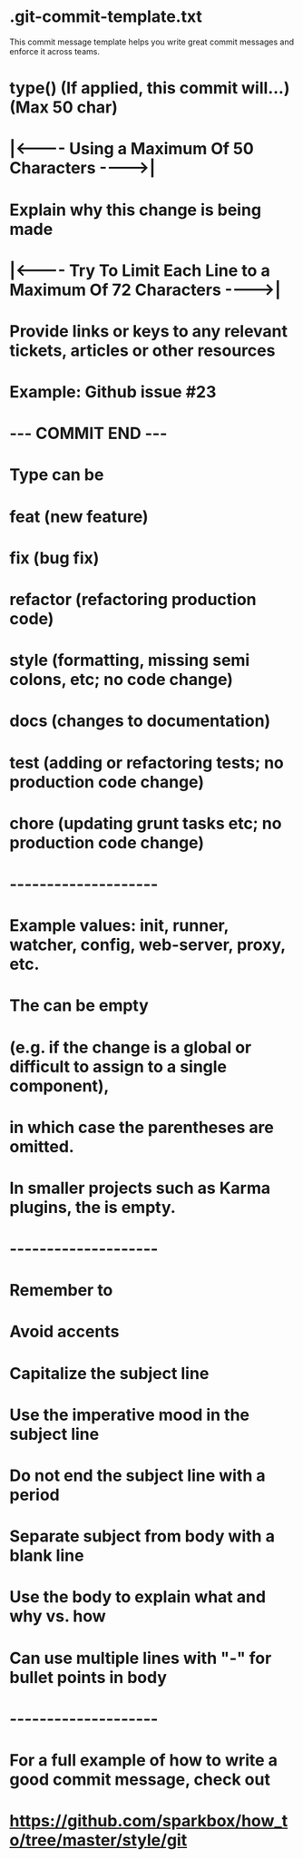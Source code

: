 # .git-commit-template.txt
This commit message template helps you write great commit messages and enforce it across teams.
# type(<scope>) (If applied, this commit will...) <subject> (Max 50 char)
# |<----  Using a Maximum Of 50 Characters  ---->|

# Explain why this change is being made
# |<----   Try To Limit Each Line to a Maximum Of 72 Characters   ---->|

# Provide links or keys to any relevant tickets, articles or other resources
# Example: Github issue #23

# --- COMMIT END ---
# Type can be 
#    feat     (new feature)
#    fix      (bug fix)
#    refactor (refactoring production code)
#    style    (formatting, missing semi colons, etc; no code change)
#    docs     (changes to documentation)
#    test     (adding or refactoring tests; no production code change)
#    chore    (updating grunt tasks etc; no production code change)
# --------------------
# Example <scope> values: init, runner, watcher, config, web-server, proxy, etc.
# The <scope> can be empty 
# (e.g. if the change is a global or difficult to assign to a single component), 
# in which case the parentheses are omitted. 
# In smaller projects such as Karma plugins, the <scope> is empty.
# --------------------
# Remember to
#    Avoid accents
#    Capitalize the subject line
#    Use the imperative mood in the subject line
#    Do not end the subject line with a period
#    Separate subject from body with a blank line
#    Use the body to explain what and why vs. how
#    Can use multiple lines with "-" for bullet points in body
# --------------------

# For a full example of how to write a good commit message, check out
# https://github.com/sparkbox/how_to/tree/master/style/git
